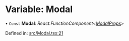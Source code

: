 # Variable: Modal

• `Const` **Modal**: *React.FunctionComponent*<[*ModalProps*](../types/modalprops.md)\>

Defined in: [src/Modal.tsx:21](https://github.com/minimal-ui/minimal-ui/blob/main/packages/minimalui/src/Modal.tsx#L21)
